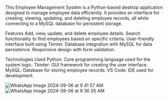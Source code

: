 This Employee Management System is a Python-based desktop application designed to manage employee data efficiently. It provides an interface for creating, viewing, updating, and deleting employee records, all while connecting to a MySQL database for persistent storage.

Features
Add, view, update, and delete employee details.
Search functionality to find employees based on specific criteria.
User-friendly interface built using Tkinter.
Database integration with MySQL for data persistence.
Responsive design with form validation.

Technologies Used
Python: Core programming language used for the system logic.
Tkinter: GUI framework for creating the user interface.
MySQL: Database for storing employee records.
VS Code: IDE used for development.


![WhatsApp Image 2024-09-06 at 9 41 57 AM](https://github.com/user-attachments/assets/5fd539a3-31ec-4cdc-aa4c-ab04d5eff648)
![WhatsApp Image 2024-09-06 at 9 36 05 AM](https://github.com/user-attachments/assets/2a2d5a9d-c352-4957-b639-6426ae5350f1)
